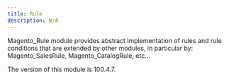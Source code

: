 ```yaml
---
title: Rule
description: N/A
---
```


Magento_Rule module provides abstract implementation of rules and rule conditions that are extended by other modules, in particular by: Magento_SalesRule, Magento_CatalogRule, etc...

<InlineAlert slots="text" />
The version of this module is 100.4.7.
